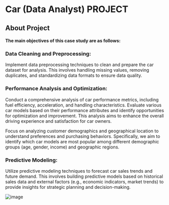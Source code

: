 # Car (Data Analyst) PROJECT
## About Project
#### The main objectives of this case study are as follows:
### Data Cleaning and Preprocessing:

Implement data preprocessing techniques to clean and prepare the car dataset for analysis. This involves handling missing values, removing duplicates, and standardizing data formats to ensure data quality.
### Performance Analysis and Optimization:

Conduct a comprehensive analysis of car performance metrics, including fuel efficiency, acceleration, and handling characteristics. Evaluate various car models based on their performance attributes and identify opportunities for optimization and improvement. This analysis aims to enhance the overall driving experience and satisfaction for car owners.

Focus on analyzing customer demographics and geographical location to understand preferences and purchasing behaviors. Specifically, we aim to identify which car models are most popular among different demographic groups (age, gender, income) and geographic regions.
### Predictive Modeling:

Utilize predictive modeling techniques to forecast car sales trends and future demand. This involves building predictive models based on historical sales data and external factors (e.g., economic indicators, market trends) to provide insights for strategic planning and decision-making.


![image](https://github.com/VishalMurya/Cars-Data_Analysis-/assets/146605505/7403615a-3a7a-4882-9245-ae7ecd68b165)
